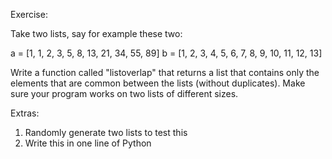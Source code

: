 
Exercise:

Take two lists, say for example these two:

  a = [1, 1, 2, 3, 5, 8, 13, 21, 34, 55, 89]
  b = [1, 2, 3, 4, 5, 6, 7, 8, 9, 10, 11, 12, 13]

Write a function called "listoverlap" that returns a list that contains only the elements that are common between the lists (without duplicates).
Make sure your program works on two lists of different sizes.

Extras:

1) Randomly generate two lists to test this
2) Write this in one line of Python
